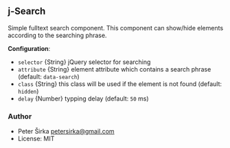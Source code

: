 ## j-Search

Simple fulltext search component. This component can show/hide elements according to the searching phrase.

__Configuration__:

- `selector` {String} jQuery selector for searching
- `attribute` {String} element attribute which contains a search phrase (default: `data-search`)
- `class` {String} this class will be used if the element is not found (default: `hidden`)
- `delay` {Number} typping delay (default: `50` ms)

### Author

- Peter Širka <petersirka@gmail.com>
- License: MIT